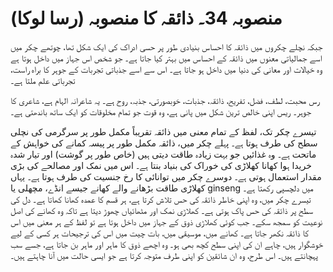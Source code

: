 # منصوبہ 34۔ ذائقہ کا منصوبہ (رسا لوکا)

جبکہ نچلے چکروں میں ذائقہ کا احساس بنیادی طور پر حسی ادراک کی ایک شکل تھا، چوتھے چکر میں اسے جمالیاتی معنوں میں ذائقہ کے احساس میں بہتر کیا جاتا ہے۔ جو شخص اس جہاز میں داخل ہوتا ہے وہ خیالات اور معانی کی دنیا میں داخل ہو جاتا ہے۔ اس سے اسے جذباتی تجربات کے جوہر کا براہ راست، تجرباتی علم ملتا ہے۔

رس محبت، لطف، فضل، تفریح، ذائقہ، جذبات، خوبصورتی، جذبہ، روح ہے۔ یہ شاعرانہ الہام ہے، شاعری کا جوہر۔ ریس اپنی خالص ترین شکل میں پانی ہے، وہ قوت جو تمام مخلوقات کو ایک ساتھ باندھتی ہے۔

تیسرے چکر تک، لفظ کے تمام معنی میں ذائقہ تقریباً مکمل طور پر سرگرمی کی نچلی سطح کی طرف ہوتا ہے۔ پہلے چکر میں، ذائقہ مکمل طور پر پیسہ کمانے کی خواہش کے ماتحت ہے۔ وہ غذائیں جو بہت زیادہ طاقت دیتی ہیں (خاص طور پر گوشت) اور تیار شدہ خریدا ہوا کھانا کھلاڑی کی خوراک کی بنیاد بنتا ہے۔ اس میں نمک اور مصالحے کی بڑی مقدار استعمال ہوتی ہے۔ دوسرے چکر میں توانائی کا رخ جنسیت کی طرف ہوتا ہے۔ یہاں کھلاڑی طاقت بڑھانے والے کھانے جیسے انڈے، مچھلی یا ginseng میں دلچسپی رکھتا ہے۔ تیسرے چکر میں، وہ اپنی خاطر ذائقہ کی حس تلاش کرتا ہے، ہر قسم کا عمدہ کھانا کھاتا ہے۔ دل کی سطح پر ذائقہ کی حس پاک ہوتی ہے۔ کھلاڑی نمک اور مٹھائیاں چھوڑ دیتا ہے تاکہ وہ کھانے کی اصل نوعیت کو سمجھ سکے۔ جب کوئی کھلاڑی ذوق کے جہاز میں داخل ہوتا ہے تو لفظ کے ہر معنی میں اس کا ذائقہ نکھر جاتا ہے۔ کھانے میں، موسیقی میں، بات چیت میں اس کی ترجیحات ہر کسی کے لیے خوشگوار ہیں، چاہے ان کی اپنی سطح کچھ بھی ہو۔ وہ اچھے ذوق کا ماہر اور ماہر بن جاتا ہے، جسے سب پہچانتے ہیں۔ اس طرح، وہ ان شائقین کو اپنی طرف متوجہ کرتا ہے جو ایسی حالت میں آنا چاہتے ہیں۔
